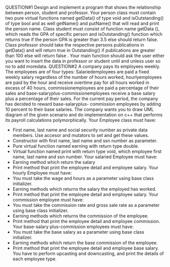 QUESTION#1
Design and implement a program that shows the relationship between person, student and
professor. Your person class must contain two pure virtual functions named getData() of type void
and isOutstanding() of type bool and as well getName() and putName() that will read and print the
person name. Class student must consist of function name getData (), which reads the GPA of
specific person and isOutstanding() function which returns true if the person GPA is greater than 3.5
else should return false. Class professor should take the respective persons publications in
getData() and will return true in Outstanding() if publications are greater than 100 else will return
false . Your main function should ask the user either you want to insert the data in professor or
student until and unless user so no to add moredata.
QUESTION#2
A company pays its employees weekly. The employees are of four types: Salariedemployees are paid
a fixed weekly salary regardless of the number of hours worked, hourlyemployees are paid by the hour
and receive overtime pay for all hours worked in excess of 40 hours, commissionemployees are paid
a percentage of their sales and base-salaryplus-commissionemployees receive a base salary plus a
percentage of their sales. For the current pay period, the company has decided to reward base-salaryplus-
commission employees by adding 10 percent to their base salaries. The company wants you to
draw UML diagram of the given scenario and do implementation on c++ that performs its payroll
calculations polymorphically.
Your Employee class must have:
- First name, last name and social security number as private data members. Use accesor and mutators to set and get
these values.
- Constructor with first name, last name and ssn number as parameter.
- Pure virtual function named earning with return type double.
- Virtual function named print with return type void, which employee first name, last name and ssn number.
Your salaried Employee must have:
- Earning method which return the salary
- Print method that print the employee detail and employee salary.
Your hourly Employee must have:
- You must take the wage and hours as a parameter using base class initializer.
- Earning methods which returns the salary the employed has worked.
- Print method that print the employee detail and employee salary.
Your commission employee must have:
- You must take the commission rate and gross sale rate as a parameter using base class initializer.
- Earning methods which returns the commission of the employee.
- Print method that print the employee detail and employee commission.
Your base-salary plus-commission employees must have:
- You must take the base salary as a parameter using base class initializer.
- Earning methods which return the base commission of the employee.
- Print method that print the employee detail and employee base salary.
You have to perform upcasting and downcasting, and print the details of each employee type.
